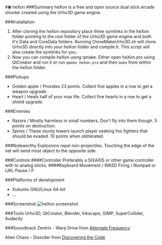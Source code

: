 #:four_leaf_clover: heXon
###Summary
heXon is a free and open source dual stick arcade shooter created using the Urho3D game engine.

###Installation
1. After cloning the heXon repository place three symlinks in the heXon folder pointing to the root folder of the Urho3D game engine and both it's Data and CoreData folders. Running CloneMakeUrho3D.sh will clone Urho3D directly into your heXon folder and compile it. This script will also create the symlinks for you.
2. Now you can compile heXon using qmake. Either open heXon.pro using QtCreator and run it or run `qmake heXon.pro` and then `make` from within the heXon folder.

###Pickups
* Golden apple / Provides 23 points. Collect five apples in a row to get a weapon upgrade.
* Heart / Heals half of your max life. Collect five hearts in a row to get a shield upgrade.

###Enemies
* Razors / Mostly harmless in small numbers. Don't fly into them though. 5 points on destruction.
* Spires / These sturdy towers launch player seeking foo fighters that should be evaded. 10 points when obliterated.

###Noteworthy
Explosions repel non-projectiles.
Touching the edge of the net will send most object to the opposite side.

###Controls
####Controller
Preferably a SIXAXIS or other game controller with to analog sticks.
####Keyboard
Movement / WASD
Firing / Numpad or IJKL
Pause / P

###Platforms of development
* Xubuntu GNU/Linux 64-bit
* ...

###Screenshot
![heXon screenshot](https://raw.githubusercontent.com/LucKeyProductions/heXon/master/Screenshots/Screenshot_Wed_Jul__1_20_20_27_2015.png)

###Tools
Urho3D, QtCreator, Blender, Inkscape, GIMP, SuperCollider, Audacity

###Soundtrack
Zentrix - Warp Drive
from [Alternate Frequency](http://www.ektoplazm.com/free-music/alternate-frequency)

Alien Chaos - Disorder
from [Discovering the Code](http://www.ektoplazm.com/free-music/alien-chaos-discovering-the-code)
